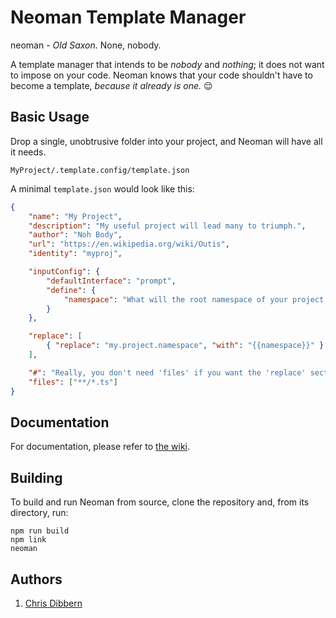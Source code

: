 # Neoman Template Manager
neoman - _Old Saxon_. None, nobody.

A template manager that intends to be _nobody_ and _nothing_; it does not want to impose on your code. Neoman knows that your code shouldn't have to become a template, _because it already is one._ :relieved:

## Basic Usage

Drop a single, unobtrusive folder into your project, and Neoman will have all it needs.

`MyProject/.template.config/template.json`

A minimal `template.json` would look like this:

```json
{
    "name": "My Project",
    "description": "My useful project will lead many to triumph.",
    "author": "Noh Body",
    "url": "https://en.wikipedia.org/wiki/Outis",
    "identity": "myproj",

    "inputConfig": {
        "defaultInterface": "prompt",
        "define": {
            "namespace": "What will the root namespace of your project be?"
        }
    },

    "replace": [
        { "replace": "my.project.namespace", "with": "{{namespace}}" }
    ],

    "#": "Really, you don't need 'files' if you want the 'replace' section to apply to all files",
    "files": ["**/*.ts"]
}
```

## Documentation

For documentation, please refer to [the wiki](https://github.com/cdibbs/neoman/wiki).

## Building

To build and run Neoman from source, clone the repository and, from its directory, run:

```
npm run build
npm link
neoman
```


## Authors

1. [Chris Dibbern](://github.com/cdibbs)

